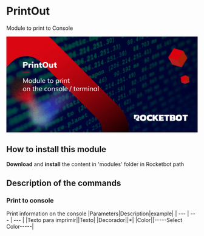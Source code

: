 # PrintOut
  
Module to print to Console  
  
![banner](imgs/Banner_PrintOut.jpg)
## How to install this module
  
__Download__ and __install__ the content in 'modules' folder in Rocketbot path  



## Description of the commands

### Print to console
  
Print information on the console
|Parameters|Description|example|
| --- | --- | --- |
|Texto para imprimir||Texto|
|Decorador||*|
|Color||-----Select Color-----|

